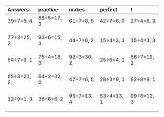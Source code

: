 | Answers: | practice | makes | perfect | ! |
| :--- | :--- | :--- | :--- | :--- |
| 39÷7=5, 4 | 88÷5=17, 3 | 61÷7=8, 5 | 42÷7=6, 0 | 27÷4=6, 3 | 
|   |   |   |   |   | 
|   |   |   |   |   | 
|   |   |   |   |   | 
| 77÷3=25, 2 | 93÷6=15, 3 | 44÷7=6, 2 | 15÷4=3, 3 | 15÷4=3, 3 | 
|   |   |   |   |   | 
|   |   |   |   |   | 
|   |   |   |   |   | 
| 64÷7=9, 1 | 75÷4=18, 3 | 92÷3=30, 2 | 25÷6=4, 1 | 86÷7=12, 2 | 
|   |   |   |   |   | 
|   |   |   |   |   | 
|   |   |   |   |   | 
| 65÷3=21, 2 | 64÷2=32, 0 | 47÷7=6, 5 | 28÷3=9, 1 | 82÷9=9, 1 | 
|   |   |   |   |   | 
|   |   |   |   |   | 
|   |   |   |   |   | 
| 12÷9=1, 3 | 38÷6=6, 2 | 95÷7=13, 4 | 53÷4=13, 1 | 99÷8=12, 3 | 
|   |   |   |   |   | 
|   |   |   |   |   | 
|   |   |   |   |   | 

